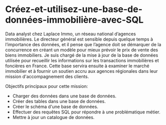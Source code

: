 # Créez-et-utilisez-une-base-de-données-immobilière-avec-SQL


Data analyst chez Laplace Immo, un réseau national d’agences immobilières. Le directeur général est sensible depuis quelque temps à l’importance des données, et il pense que l’agence doit se démarquer de la concurrence en créant un modèle pour mieux prévoir le prix de vente des biens immobiliers. 
Je suis chargé de la mise à jour de la base de données utilisée pour recueillir les informations sur les transactions immobilières et foncières en France. Cette base servira ensuite à examiner le marché immobilier et à fournir un soutien accru aux agences régionales dans leur mission d'accompagnement des clients. 

Objectifs principaux pour cette mission:

* Charger des données dans une base de données.
* Créer des tables dans une base de données.
* Créer le schéma d'une base de données.
* Effectuer des requêtes SQL pour répondre à une problématique métier.
* Mettre à jour un catalogue de données.

